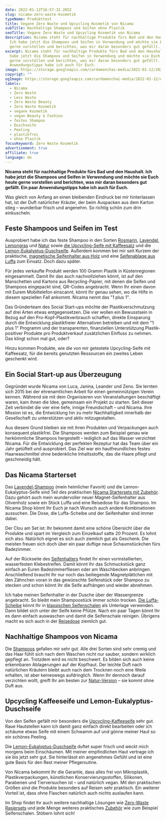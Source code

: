 ```yaml
---
date: 2022-01-12T16:57:32.285Z
slug: nicama-zero-waste-kosmetik
typeName: Produkttest
title: Vegane Zero Waste und Upcycling Kosmetik von Nicama
subTitle: Nachhaltige Shampoos und Seifen ohne Plastik
seoTitle: Vegane Zero Waste und Upcycling Kosmetik von Nicama
description: Nicama steht für nachhaltige Produkte fürs Bad und den Haushalt.
  Ich habe jetzt die Shampoos und Seifen in Verwendung und möchte sie Euch heute
  gerne vorstellen und berichten, was mir daran besonders gut gefällt.
excerpt: Nicama steht für nachhaltige Produkte fürs Bad und den Haushalt. Ich
  habe jetzt die Shampoos und Seifen in Verwendung und möchte sie Euch heute
  gerne vorstellen und berichten, was mir daran besonders gut gefällt. Ein paar
  Anwendungstipps habe ich auch für Euch.
image: https://storage.googleapis.com/cardamonchai-media/2022-01-12/2022-01-12-nicama-011-jpg-imagine-e8f8f8_b2a691_1024_768/640.webp
copyrigt: ""
ogImage: https://storage.googleapis.com/cardamonchai-media/2022-01-12/nicama-zero-waste-kosmetik-png-imagine-e8f8f8_b59e7e_1200_628/640.webp
labels:
  - Nicama
  - Zero Waste
  - Less Waste
  - Zero Waste Beauty
  - Zero Waste Kosmetik
  - vegane Kosmetik
  - vegan Beauty & Fashion
  - festes Shampoo
  - Duschseife
  - Peeling
  - plastikfrei
  - ohne Plastik
focusKeyword: Zero Waste Kosmetik
advertisement: true
affiliate: true
language: de
---
```

**Nicama steht für nachhaltige Produkte fürs Bad und den Haushalt. Ich habe jetzt die Shampoos und Seifen in Verwendung und möchte sie Euch heute gerne vorstellen und berichten, was mir daran besonders gut gefällt. Ein paar Anwendungstipps habe ich auch für Euch.**

Was gleich von Anfang an einen bleibenden Eindruck bei mir hinterlassen hat, ist der Duft natürlicher Kräuter, der beim Auspacken aus dem Karton stieg – wunderbar frisch und angenehm. So richtig schön zum drin einkuscheln.

## Feste Shampoos und Seifen im Test

Ausprobiert habe ich das feste Shampoo in den Sorten [Rosmarin](https://tidd.ly/3rgEUQN), [Lavendel](https://tidd.ly/33pXPjF), [Lemongras](LINK) und [Natur](https://tidd.ly/3nkw8QC) sowie [die Upcycling-Seife mit Kaffeesatz](https://tidd.ly/335vC1X) und die [Lemon-Eukalyptus-Duschseife](https://tidd.ly/3I1XZN0). Außerdem kommen bei mir seit Kurzem der praktische, [magnetische Seifenhalter aus Holz](https://tidd.ly/3K7m2ME) und eine [Seifenablage aus Luffa](https://tidd.ly/33sIL4I) zum Einsatz. Doch dazu später.

Für jedes verkaufte Produkt werden 100 Gramm Plastik in Küstenregionen eingesammelt. Damit Ihr das auch nachvollziehen könnt, ist auf den Manschetten und Kartons aus Recycling-Papier, mit denen die Seifen und Shampoos eingepackt sind, QR-Codes angebracht. Wenn Ihr einen davon mit Eurem Mobiltelefon einscannt, könnt Ihr genau sehen, wo die Hilfe in diesem speziellen Fall ankommt. Nicama nennt das "1 plus 1".

Das Gründerteam des Social Start-ups möchte der Plastikverschmutzung auf drei Arten etwas entgegensetzen. Die vier wollen ein Bewusstsein in Bezug auf den Pro-Kopf-Plastikverbrauch schaffen, direkte Einsparung durch die Entwicklung plastikfreier Alternativen betreiben und mit dem "1 plus 1" Programm und der transparenten, finanziellen Unterstützung Plastik-positiver Produkte pro Produktverkauf zusätzlichen Einfluss zu nehmen. Das klingt schon mal gut, oder?

Hinzu kommen Produkte, wie die von mir getestete Upcycling-Seife mit Kaffeesatz, für die bereits genutzten Ressourcen ein zweites Leben geschenkt wird.

## Ein Social Start-up aus Überzeugung

Gegründet wurde Nicama von Luca, Janina, Leander und Zeno. Sie lernten sich 2015 bei der ehrenamtlichen Arbeit für einen gemeinnützigen Verein kennen. Während sie mit dem Organisieren von Veranstaltungen beschäftigt waren, kam ihnen die Idee, gemeinsam ein Projekt zu starten. Seit dieser Zeit verbindet die vier eine tiefe, innige Freundschaft – und Nicama. Ihre Mission ist es, die Entwicklung hin zu mehr Nachhaltigkeit innerhalb der Gesellschaft zu unterstützen und aktiv mitzugestalten.

Aus diesem Grund bleiben sie mit ihren Produkten und Verpackungen auch konsequent plastikfrei. Die Shampoos werden zum Beispiel genau wie herkömmliche Shampoos hergestellt – lediglich auf das Wasser verzichtet Nicama. Für die Entwicklung der perfekten Rezeptur hat das Team über ein Jahr getüftelt und ausprobiert. Das Ziel war ein hautfreundliches festes Haarwaschmittel ohne bedenkliche Inhaltsstoffe, das die Haare pflegt und geschmeidig hält.

<Gallery name="nicama-zero-waste-kosmetik-1" />

## Das Nicama Starterset

Das [Lavendel-Shampoo](https://tidd.ly/33pXPjF) (mein heimlicher Favorit) und die Lemon-Eukalyptus-Seife sind Teil des praktischen [Nicama Startersets mit Zubehör](https://tidd.ly/3K1eTxr). Dazu gehört auch mein wundervoller neuer Magnet-Seifenhalter aus Olivenholz sowie ein Stück Luffa und eine Reisedose für das Shampoo. Im Nicama Shop könnt Ihr Euch je nach Wunsch auch andere Kombinationen aussuchen. Die Dose, die Luffa-Scheibe und der Seifenhalter sind immer dabei.

Der Clou am Set ist: Ihr bekommt damit eine schöne Übersicht über die Produkte und spart im Vergleich zum Einzelkauf satte 20 Prozent. Es lohnt sich also. Natürlich eignet es sich auch ziemlich gut als Geschenk. Die meisten freuen sich doch über ein paar duftige neue Schaumstückchen fürs Badezimmer.

Auf der Rückseite des [Seifenhalters](https://tidd.ly/3K7m2ME) findet Ihr einen vorinstallierten, wasserfesten Klebestreifen. Damit könnt Ihr das Schmuckstück ganz einfach an Euren Badezimmerfliesen oder am Waschbecken anbringen. Anschließend braucht Ihr nur noch das beiliegende Magnetplättchen mit den Zähnchen voran in das gewünschte Seifenstück oder Shampoo zu stecken und schon könnt ihr die Seife aufhängen und wieder abnehmen.

Ich habe meinen Seifenhalter in der Dusche über der Wassergrenze angebracht. So bleibt mein Shampoostück immer schön trocken. [Die Luffa-Scheibe](https://tidd.ly/33sIL4I) könnt Ihr in [klassischen Seifenschalen](https://tidd.ly/3rbH9EX) als Unterlage verwenden. Dann bildet sich unter der Seife keine Pfütze. Nach ein paar Tagen könnt Ihr es dann einfach auswaschen und damit die Seifenschale reinigen. Übrigens macht es sich auch in der [Reisedose](https://tidd.ly/3r9FfV7) ziemlich gut.

## Nachhaltige Shampoos von Nicama

Die [Shampoos](https://tidd.ly/3Fqj16q) gefallen mir sehr gut. Alle drei Sorten sind sehr cremig und das Haar fühlt sich nach dem Waschen nicht nur sauber, sondern wirklich gepflegt an. Trotzdem wird es nicht beschwert. Es bilden sich auch keine erkennbaren Ablagerungen auf der Kopfhaut. Der leichte Duft nach natürlichen Kräutern bleibt auch nach dem Trocknen noch eine Weile erhalten, ist aber keineswegs aufdringlich. Wenn Ihr dennoch darauf verzichten wollt, greift Ihr am besten zur [Natur-Version](https://tidd.ly/3nkw8QC) – sie kommt ohne Duft aus.

## Upcycling Kaffeeseife und Lemon-Eukalyptus-Duschseife

Von den Seifen gefällt mir besonders die [Upcycling-Kaffeeseife](https://tidd.ly/335vC1X) sehr gut. Raue Hautstellen kann ich damit ganz einfach direkt bearbeiten oder ich schäume etwas Seife mit einem Schwamm auf und gönne meiner Haut so ein schönes Peeling.

Die [Lemon-Eukalyptus-Duschseife](https://tidd.ly/3I1XZN0) duftet super frisch und weckt mich morgens beim Einschäumen. Mit meiner empfindlichen Haut vertrage ich sie bis jetzt sehr gut. Sie hinterlässt ein angenehmes Gefühl und ist eine gute Basis für den Rest meiner Pflegeroutine.

Von Nicama bekommt Ihr die Garantie, dass alles frei von Mikroplastik, Plastikverpackungen, künstlichen Konservierungsstoffen, Silikonen, Parabenen und Tierversuchen ist – und natürlich vegan. Mit den praktischen Größen sind die Produkte besonders auf Reisen sehr praktisch. Ein weiterer Vorteil ist, dass ohne Flaschen natürlich auch nichts auslaufen kann.

Im Shop findet Ihr auch weitere nachhaltige Lösungen wie [Zero-Waste Rasiersets](https://tidd.ly/3I2fhcT) und jede Menge weiteres praktisches [Zubehör](https://tidd.ly/3FjVvI7) wie zum Beispiel Seifenschalen. Stöbern lohnt sich!

<Gallery name="nicama-zero-waste-kosmetik-2" />